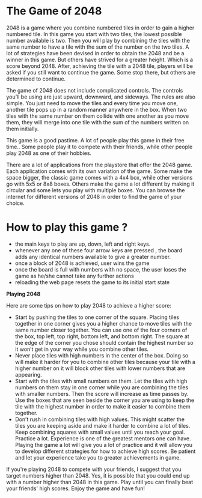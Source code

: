 # The Game of 2048
2048 is a game where you combine numbered tiles in order to gain a higher numbered tile. In this game you start with two tiles, the lowest possible number available is two. Then you will play by combining the tiles with the same number to have a tile with the sum of the number on the two tiles. A lot of strategies have been devised in order to obtain the 2048 and be a winner in this game. But others have strived for a greater height. Which is a score beyond 2048. After, achieving the tile with a 2048 tile, players will be asked if you still want to continue the game. Some stop there, but others are determined to continue.

The game of 2048 does not include complicated controls. The controls you’ll be using are just upward, downward, and sideways. The rules are also simple. You just need to move the tiles and every time you move one, another tile pops up in a random manner anywhere in the box. When two tiles with the same number on them collide with one another as you move them, they will merge into one tile with the sum of the numbers written on them initially.

This game is a good pastime. A lot of people play this game in their free time.. Some people play it to compete with their friends, while other people play 2048 as one of their hobbies.

There are a lot of applications from the playstore that offer the 2048 game. Each application comes with its own variation of the game. Some make the space bigger, the classic game comes with a 4x4 box, while other versions go with 5x5 or 8x8 boxes. Others make the game a lot different by making it circular and some lets you play with multiple boxes. You can browse the internet for different versions of 2048 in order to find the game of your choice.

# **How to play this game ?**

- the main keys to play are up, down, left and right keys.
- whenever any one of these four arrow keys are pressed , the board adds any identical numbers available to give a greater number.
- once a block of 2048 is achieved, user wins the game
- once the board is full with numbers with no space, the user loses the game as he/she cannot take any further actions
- reloading the web page resets the game to its initial start state

**Playing 2048**

Here are some tips on how to play 2048 to achieve a higher score:
- Start by pushing the tiles to one corner of the square. Placing tiles together in one corner gives you a higher chance to move tiles with the same number closer together. You can use one of the four corners of the box, top left, top right, bottom left, and bottom right. The square at the edge of the corner you chose should contain the highest number so it won’t get in your way while you combine other tiles.
- Never place tiles with high numbers in the center of the box. Doing so will make it harder for you to combine other tiles because your tile with a higher number on it will block other tiles with lower numbers that are appearing.
- Start with the tiles with small numbers on them. Let the tiles with high numbers on them stay in one corner while you are combining the tiles with smaller numbers. Then the score will increase as time passes by.
Use the boxes that are seen beside the corner you are using to keep the tile with the highest number in order to make it easier to combine them together.
- Don’t rush in combining tiles with high values. This might scatter the tiles you are keeping aside and make it harder to combine a lot of tiles. Keep combining squares with small values until you reach your goal.
Practice a lot. Experience is one of the greatest mentors one can have. Playing the game a lot will give you a lot of practice and it will allow you to develop different strategies for how to achieve high scores. Be patient and let your experience take you to greater achievements in game.


If you're playing 2048 to compete with your friends, I suggest that you target numbers higher than 2048. Yes, it is possible that you could end up with a number higher than 2048 in this game. Play until you can finally beat your friends' high scores. Enjoy the game and have fun!